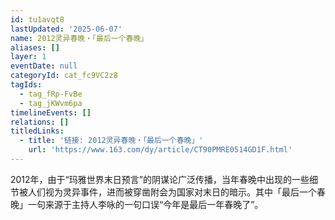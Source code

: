 ```yaml
---
id: tu1avqt8
lastUpdated: '2025-06-07'
name: 2012灵异春晚・「最后一个春晚」
aliases: []
layer: 1
eventDate: null
categoryId: cat_fc9VC2z8
tagIds:
  - tag_fRp-FvBe
  - tag_jKWvm6pa
timelineEvents: []
relations: []
titledLinks:
  - title: '链接: 2012灵异春晚・「最后一个春晚」'
    url: 'https://www.163.com/dy/article/CT90PMRE0514GD1F.html'
---
```

2012年，由于“玛雅世界末日预言”的阴谋论广泛传播，当年春晚中出现的一些细节被人们视为灵异事件，进而被穿凿附会为国家对末日的暗示。其中「最后一个春晚」一句来源于主持人李咏的一句口误“今年是最后一年春晚了”。
